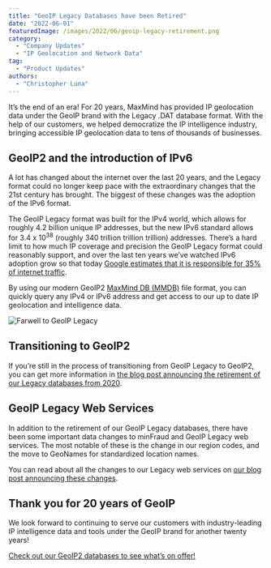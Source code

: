 ```yaml
---
title: "GeoIP Legacy Databases have been Retired"
date: "2022-06-01"
featuredImage: /images/2022/06/geoip-legacy-retirement.png
category:
  - "Company Updates"
  - "IP Geolocation and Network Data"
tag:
  - "Product Updates"
authors:
  - "Christopher Luna"
---
```


It’s the end of an era! For 20 years, MaxMind has provided IP geolocation data
under the GeoIP brand with the Legacy .DAT database format. With the help of our
customers, we helped  democratize the IP intelligence industry, bringing
accessible IP geolocation data to tens of thousands of businesses.

## GeoIP2 and the introduction of IPv6

A lot has changed about the internet over the last 20 years, and the Legacy
format could no longer keep pace with the extraordinary changes that the 21st
century has brought. The biggest of these changes was the adoption of the IPv6
format.

The GeoIP Legacy format was built for the IPv4 world, which allows for roughly
4.2 billion unique IP addresses, but the new IPv6 standard allows for 3.4 x
10<sup>38</sup> (roughly 340 trillion trillion trillion) addresses. There’s a
hard limit to how much IP coverage and precision the GeoIP Legacy format could
reasonably support, and over the last ten years we’ve watched IPv6 adoption grow
so that today [Google estimates that it is responsible for 35% of internet
traffic](https://www.google.com/intl/en/ipv6/statistics.html).

By using our modern GeoIP2 [MaxMind DB
(MMDB)](https://maxmind.github.io/MaxMind-DB/index.html) file format, you can
quickly query any IPv4 or IPv6 address and get access to our up to date IP
geolocation and intelligence data.

![Farwell to GeoIP Legacy](/images/2022/06/end-of-an-era.png)

## Transitioning to GeoIP2

If you’re still in the process of transitioning from GeoIP Legacy to GeoIP2, you
can get more information in [the blog post announcing the retirement of our
Legacy databases from
2020](/2020/06/retirement-of-geoip-legacy-downloadable-databases-in-may-2022).

## GeoIP Legacy Web Services

In addition to the retirement of our GeoIP Legacy databases, there have been
some important data changes to minFraud and GeoIP Legacy web services. The most
notable of these is the change in our region codes, and the move to GeoNames for
standardized location names.

You can read about all the changes to our Legacy web services on [our blog post
announcing these changes](/2020/06/data-changes-to-geoip-legacy-and-minfraud-legacy-web-services-in-may-2022).

## Thank you for 20 years of GeoIP

We look forward to continuing to serve our customers with industry-leading IP intelligence data and tools under the GeoIP brand for another twenty years!

[Check out our GeoIP2 databases to see what’s on
offer!](https://www.maxmind.com/en/geoip2-databases)
